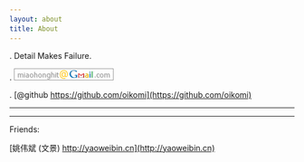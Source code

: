 ```yaml
---
layout: about
title: About
---
```


. Detail Makes Failure.


. ![miaohong at gmail dot com](/image/mail.png)

. [@github https://github.com/oikomi](https://github.com/oikomi)



***



***

Friends:


[姚伟斌 (文景) http://yaoweibin.cn](http://yaoweibin.cn)


